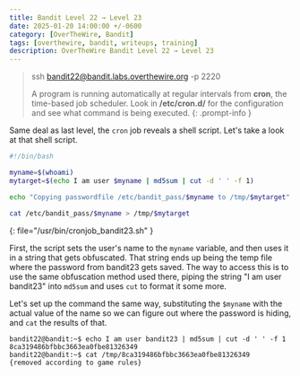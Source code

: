 ```yaml
---
title: Bandit Level 22 → Level 23
date: 2025-01-20 14:00:00 +/-0600
category: [OverTheWire, Bandit]
tags: [overthewire, bandit, writeups, training]
description: OverTheWire Bandit Level 22 → Level 23
---
```


> ssh bandit22@bandit.labs.overthewire.org -p 2220
>  
>  A program is running automatically at regular intervals from **cron**, the time-based job scheduler. Look in **/etc/cron.d/** for the configuration and see what command is being executed.
{: .prompt-info }

Same deal as last level, the `cron` job reveals a shell script. Let's take a look at that shell script.

```bash
#!/bin/bash

myname=$(whoami)
mytarget=$(echo I am user $myname | md5sum | cut -d ' ' -f 1)

echo "Copying passwordfile /etc/bandit_pass/$myname to /tmp/$mytarget"

cat /etc/bandit_pass/$myname > /tmp/$mytarget
```
{: file="/usr/bin/cronjob_bandit23.sh" }

First, the script sets the user's name to the `myname` variable, and then uses it in a string that gets obfuscated. That string ends up being the temp file where the password from bandit23 gets saved. The way to access this is to use the same obfuscation method used there, piping the string "I am user bandit23" into `md5sum` and uses `cut` to format it some more.

Let's set up the command the same way, substituting the `$myname` with the actual value of the name so we can figure out where the password is hiding, and `cat` the results of that.

```terminal
bandit22@bandit:~$ echo I am user bandit23 | md5sum | cut -d ' ' -f 1
8ca319486bfbbc3663ea0fbe81326349
bandit22@bandit:~$ cat /tmp/8ca319486bfbbc3663ea0fbe81326349
{removed according to game rules}
```


